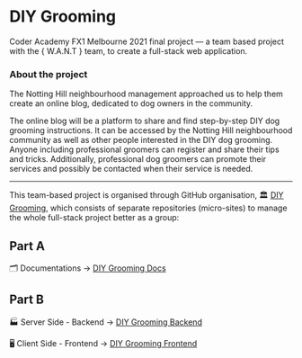 # DIY Grooming

Coder Academy FX1 Melbourne 2021 final project –– a team based project with the { W.A.N.T } team, to create a full-stack web application.

### About the project

The Notting Hill neighbourhood management approached us to help them create an online blog, dedicated to dog owners in the community. 

The online blog will be a platform to share and find step-by-step DIY dog grooming instructions. It can be accessed by the Notting Hill neighbourhood community as well as other people interested in the DIY dog grooming. Anyone including professional groomers can register and share their tips and tricks. Additionally, professional dog groomers can promote their services and possibly be contacted when their service is needed.

---

This team-based project is organised through GitHub organisation, 🏛 [DIY Grooming](https://github.com/DIYGrooming), which consists of separate repositories (micro-sites) to manage the whole full-stack project better as a group:

Part A
------
🗂 Documentations  →  [DIY Grooming Docs](https://github.com/DIYGrooming/docs)

Part B
------

🏭  Server Side - Backend  →  [DIY Grooming Backend](https://github.com/DIYGrooming/server-backend)  

🖥  Client Side - Frontend  →  [DIY Grooming Frontend](https://github.com/DIYGrooming/client-frontend)  
